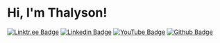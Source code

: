 # Hi, I'm Thalyson!

[![Linktr.ee Badge](https://img.shields.io/badge/-linktree-000?style=flat-square&logo=Linktree&logoColor=white&link)](https://linktr.ee/thalysonalmeida)
[![Linkedin Badge](https://img.shields.io/badge/-Linkedin-000?style=flat-square&logo=Linkedin&logoColor=white&link)](https://www.linkedin.com/in/thalysonalmeida)
[![YouTube Badge](https://img.shields.io/badge/-YouTube-000?style=flat-square&logo=Youtube&logoColor=white&link)](https://www.youtube.com/channel/UCaVZsGZxyP1JgZCzfKpNzZg)
[![Github Badge](https://img.shields.io/badge/-Github-000?style=flat-square&logo=Github&logoColor=white&link)](https://github.com/Thalyalm)
